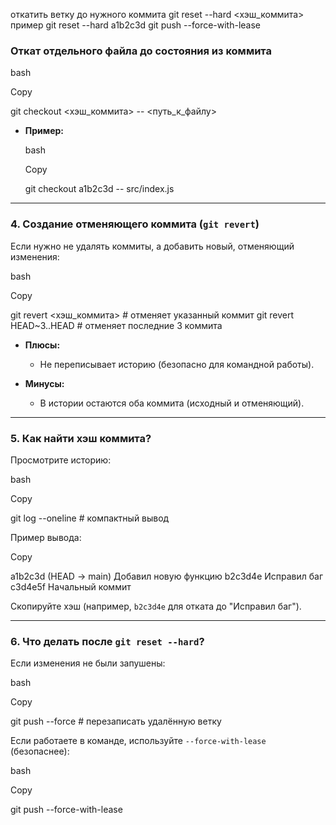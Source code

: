 откатить ветку до нужного коммита 
git reset --hard <хэш_коммита>
пример git reset --hard a1b2c3d 
git push --force-with-lease




### **Откат отдельного файла до состояния из коммита**

bash

Copy

git checkout <хэш_коммита> -- <путь_к_файлу>

- **Пример:**
    
    bash
    
    Copy
    
    git checkout a1b2c3d -- src/index.js
    

---

### **4. Создание отменяющего коммита (`git revert`)**

Если нужно не удалять коммиты, а добавить новый, отменяющий изменения:

bash

Copy

git revert <хэш_коммита>  # отменяет указанный коммит
git revert HEAD~3..HEAD   # отменяет последние 3 коммита

- **Плюсы:**
    
    - Не переписывает историю (безопасно для командной работы).
        
- **Минусы:**
    
    - В истории остаются оба коммита (исходный и отменяющий).
        

---

### **5. Как найти хэш коммита?**

Просмотрите историю:

bash

Copy

git log --oneline  # компактный вывод

Пример вывода:

Copy

a1b2c3d (HEAD -> main) Добавил новую функцию
b2c3d4e Исправил баг
c3d4e5f Начальный коммит

Скопируйте хэш (например, `b2c3d4e` для отката до "Исправил баг").

---

### **6. Что делать после `git reset --hard`?**

Если изменения не были запушены:

bash

Copy

git push --force  # перезаписать удалённую ветку

Если работаете в команде, используйте `--force-with-lease` (безопаснее):

bash

Copy

git push --force-with-lease
